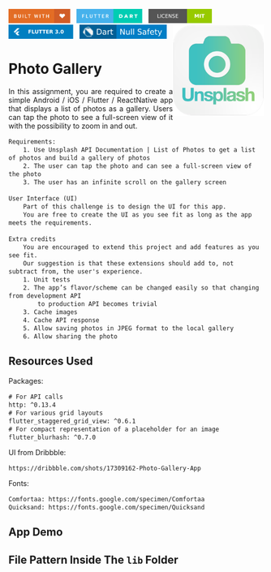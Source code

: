 <img src="screenshots/badges/built-with-love.svg" height="28px"/>&nbsp;&nbsp;
<img src="screenshots/badges/flutter-dart.svg" height="28px" />&nbsp;&nbsp;
<a href="https://choosealicense.com/licenses/mit/" target="_blank"><img src="screenshots/badges/license-MIT.svg" height="28px" /></a>&nbsp;&nbsp;
<img src="screenshots/badges/Flutter-3.svg" height="28px" />&nbsp;&nbsp;
<img src="screenshots/badges/dart-null_safety-blue.svg" height="28px"/>
<img align="right" src="screenshots/store_icons/playstore.png" height="180"></img>

# Photo Gallery

<p align="justify" > 
In this assignment, you are required to create a simple Android / iOS / Flutter / ReactNative app that displays a list of photos as a gallery. Users can tap the photo to see a full-screen view of it with the possibility to zoom in and out.
</p>

```
Requirements:
    1. Use Unsplash API Documentation | List of Photos to get a list of photos and build a gallery of photos
    2. The user can tap the photo and can see a full-screen view of the photo
    3. The user has an infinite scroll on the gallery screen

User Interface (UI)
    Part of this challenge is to design the UI for this app.
    You are free to create the UI as you see fit as long as the app meets the requirements.

Extra credits
    You are encouraged to extend this project and add features as you see fit.
    Our suggestion is that these extensions should add to, not subtract from, the user's experience.
    1. Unit tests
    2. The app’s flavor/scheme can be changed easily so that changing from development API
        to production API becomes trivial
    3. Cache images
    4. Cache API response
    5. Allow saving photos in JPEG format to the local gallery
    6. Allow sharing the photo
```

## Resources Used

Packages:

```
# For API calls
http: ^0.13.4
# For various grid layouts
flutter_staggered_grid_view: ^0.6.1
# For compact representation of a placeholder for an image
flutter_blurhash: ^0.7.0
```

UI from Dribbble:

```
https://dribbble.com/shots/17309162-Photo-Gallery-App
```

Fonts:

```
Comfortaa: https://fonts.google.com/specimen/Comfortaa
Quicksand: https://fonts.google.com/specimen/Quicksand
```

## App Demo

## File Pattern Inside The `lib` Folder

```

```
